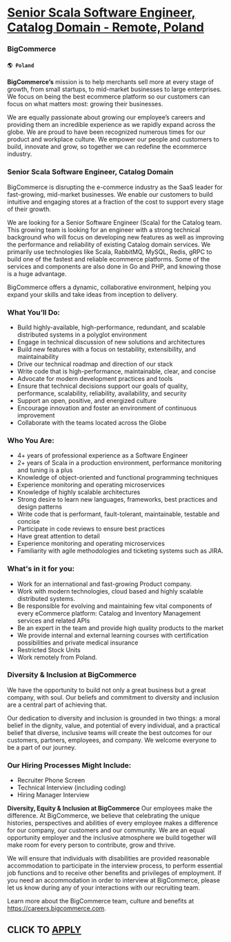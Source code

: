 # [Senior Scala Software Engineer, Catalog Domain - Remote, Poland](https://www.remotewlb.com/apply/senior-scala-software-engineer-catalog-domain-remote-poland)  
### BigCommerce  
#### `🌎 Poland`  

**BigCommerce’s** mission is to help merchants sell more at every stage of growth, from small startups, to mid-market businesses to large enterprises. We focus on being the best ecommerce platform so our customers can focus on what matters most: growing their businesses.

We are equally passionate about growing our employee’s careers and providing them an incredible experience as we rapidly expand across the globe. We are proud to have been recognized numerous times for our product and workplace culture. We empower our people and customers to build, innovate and grow, so together we can redefine the ecommerce industry.

###  **Senior Scala Software Engineer, Catalog Domain**

BigCommerce is disrupting the e-commerce industry as the SaaS leader for fast-growing, mid-market businesses. We enable our customers to build intuitive and engaging stores at a fraction of the cost to support every stage of their growth.

We are looking for a Senior Software Engineer (Scala) for the Catalog team. This growing team is looking for an engineer with a strong technical background who will focus on developing new features as well as improving the performance and reliability of existing Catalog domain services. We primarily use technologies like Scala, RabbitMQ, MySQL, Redis, gRPC to build one of the fastest and reliable ecommerce platforms. Some of the services and components are also done in Go and PHP, and knowing those is a huge advantage.

BigCommerce offers a dynamic, collaborative environment, helping you expand your skills and take ideas from inception to delivery.

###  **What You’ll Do:**

  * Build highly-available, high-performance, redundant, and scalable distributed systems in a polyglot environment
  * Engage in technical discussion of new solutions and architectures
  * Build new features with a focus on testability, extensibility, and maintainability
  * Drive our technical roadmap and direction of our stack
  * Write code that is high-performance, maintainable, clear, and concise
  * Advocate for modern development practices and tools
  * Ensure that technical decisions support our goals of quality, performance, scalability, reliability, availability, and security
  * Support an open, positive, and energized culture
  * Encourage innovation and foster an environment of continuous improvement
  * Collaborate with the teams located across the Globe

###  **Who You Are:**

  * 4+ years of professional experience as a Software Engineer
  * 2+ years of Scala in a production environment, performance monitoring and tuning is a plus
  * Knowledge of object-oriented and functional programming techniques
  * Experience monitoring and operating microservices
  * Knowledge of highly scalable architectures
  * Strong desire to learn new languages, frameworks, best practices and design patterns
  * Write code that is performant, fault-tolerant, maintainable, testable and concise
  * Participate in code reviews to ensure best practices
  * Have great attention to detail
  * Experience monitoring and operating microservices
  * Familiarity with agile methodologies and ticketing systems such as JIRA.

###  **What's in it for you:**

  * Work for an international and fast-growing Product company.
  * Work with modern technologies, cloud based and highly scalable distributed systems.
  * Be responsible for evolving and maintaining few vital components of every eCommerce platform: Catalog and Inventory Management services and related APIs
  * Be an expert in the team and provide high quality products to the market
  * We provide internal and external learning courses with certification possibilities and private medical insurance
  * Restricted Stock Units
  * Work remotely from Poland.

### Diversity & Inclusion at BigCommerce

We have the opportunity to build not only a great business but a great company, with soul. Our beliefs and commitment to diversity and inclusion are a central part of achieving that.

Our dedication to diversity and inclusion is grounded in two things: a moral belief in the dignity, value, and potential of every individual, and a practical belief that diverse, inclusive teams will create the best outcomes for our customers, partners, employees, and company. We welcome everyone to be a part of our journey.

###  **Our Hiring Processes Might Include:**

  * Recruiter Phone Screen
  * Technical Interview (including coding)
  * Hiring Manager Interview

 **Diversity, Equity & Inclusion at BigCommerce** Our employees make the difference. At BigCommerce, we believe that celebrating the unique histories, perspectives and abilities of every employee makes a difference for our company, our customers and our community. We are an equal opportunity employer and the inclusive atmosphere we build together will make room for every person to contribute, grow and thrive.

We will ensure that individuals with disabilities are provided reasonable accommodation to participate in the interview process, to perform essential job functions and to receive other benefits and privileges of employment. If you need an accommodation in order to interview at BigCommerce, please let us know during any of your interactions with our recruiting team.

Learn more about the BigCommerce team, culture and benefits at https://careers.bigcommerce.com.

  
## CLICK TO [APPLY](https://www.remotewlb.com/apply/senior-scala-software-engineer-catalog-domain-remote-poland)

